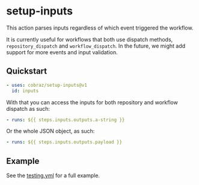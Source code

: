 # setup-inputs

This action parses inputs regardless of which event triggered the workflow.

It is currently useful for workflows that both use dispatch methods,
`repository_dispatch` and `workflow_dispatch`. In the future, we might add
support for more events and input validation.

## Quickstart

```yaml
- uses: cobraz/setup-inputs@v1
  id: inputs
```

With that you can access the inputs for both repository and workflow dispatch as
such:

```yaml
- runs: ${{ steps.inputs.outputs.a-string }}
```

Or the whole JSON object, as such:

```yaml
- runs: ${{ steps.inputs.outputs.payload }}
```

## Example

See the [testing.yml](.github/workflows/testing.yml) for a full example.
